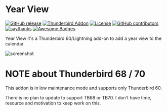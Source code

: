 # Year View

[![GitHub release](https://img.shields.io/github/release/fabrixxm/Year-View.svg)](https://GitHub.com/fabrixxm/Year-View/releases/)
[![Thunderbird Addon](https://img.shields.io/badge/Thunderbird-Addon-2366bf.svg)](https://addons.thunderbird.net/it/thunderbird/addon/year-view-14467/)
[![License](https://img.shields.io/github/license/fabrixxm/Year-View.svg?v=1561107698)](https://github.com/fabrixxm/Year-View/blob/master/LICENSE)
[![GitHub contributors](https://img.shields.io/github/contributors/fabrixxm/Year-View.svg)](https://GitHub.com/fabrixxm/Year-View/graphs/contributors/)
[![saythanks](https://img.shields.io/badge/say-thanks-ff69b4.svg)](https://saythanks.io/to/fabrixxm)
[![Awesome Badges](https://img.shields.io/badge/badges-awesome-green.svg)](https://github.com/Naereen/badges)

Year View it's a Thunderbird 60/Lightning add-on to add a year view to the calendar

![screenshot](https://addons.thunderbird.net/user-media/previews/full/205/205469.png)

# NOTE about Thunderbird 68 / 70

This addon is in low maintenance mode and supports only Thunderbird 60.

There is no plan to update to support TB68 or TB70. I don't have time, resource
and motivation to keep work on this.
